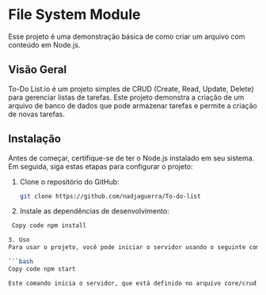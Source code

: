 # File System Module 
Esse projeto é uma demonstração básica de como criar um arquivo com conteúdo em Node.js.


## Visão Geral

To-Do List.io é um projeto simples de CRUD (Create, Read, Update, Delete) para gerenciar listas de tarefas. Este projeto demonstra a criação de um arquivo de banco de dados que pode armazenar tarefas e permite a criação de novas tarefas.

## Instalação

Antes de começar, certifique-se de ter o Node.js instalado em seu sistema. Em seguida, siga estas etapas para configurar o projeto:

1. Clone o repositório do GitHub:

   ```bash
   git clone https://github.com/nadjaguerra/To-do-list

2. Instale as dependências de desenvolvimento:

```bash
 Copy code npm install

3. Uso
Para usar o projeto, você pode iniciar o servidor usando o seguinte comando:

```bash
Copy code npm start

Este comando inicia o servidor, que está definido no arquivo core/crud.js.




